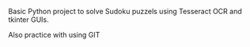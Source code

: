Basic Python project to solve Sudoku puzzels using Tesseract OCR and tkinter GUIs.

Also practice with using GIT
